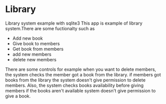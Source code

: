 # Library
Library system example with sqlite3
This app is example of library system.There are some fuctionalty  such as 

  - Add new book
  - Give book to members
  - Get book from members
  - add new members
  - delete new members
 
There are some controls for example when you want to delete members, the system checks the member got a book from the library. if members got books from the library the system doesn't give permission to delete members. Also, the system checks books availability before giving members if the books aren't available system doesn't give permission to give a book.

